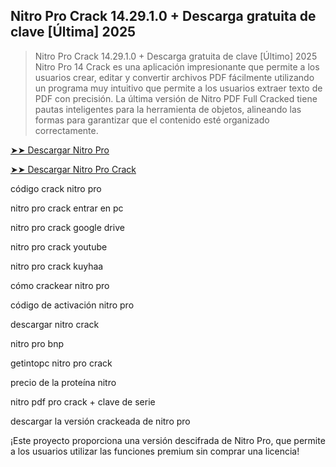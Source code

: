 ## Nitro Pro Crack 14.29.1.0 + Descarga gratuita de clave [Última] 2025

> Nitro Pro Crack 14.29.1.0 + Descarga gratuita de clave [Último] 2025
Nitro Pro 14 Crack es una aplicación impresionante que permite a los usuarios crear, editar y convertir archivos PDF fácilmente utilizando un programa muy intuitivo que permite a los usuarios extraer texto de PDF con precisión. La última versión de Nitro PDF Full Cracked tiene pautas inteligentes para la herramienta de objetos, alineando las formas para garantizar que el contenido esté organizado correctamente.

[➤➤ Descargar Nitro Pro](https://kuyhaa.co/dl/)

[➤➤ Descargar Nitro Pro Crack](https://kuyhaa.co/dl/)

código crack nitro pro

nitro pro crack entrar en pc

nitro pro crack google drive

nitro pro crack youtube

nitro pro crack kuyhaa

cómo crackear nitro pro

código de activación nitro pro

descargar nitro crack

nitro pro bnp

getintopc nitro pro crack

precio de la proteína nitro

nitro pdf pro crack + clave de serie

descargar la versión crackeada de nitro pro

¡Este proyecto proporciona una versión descifrada de Nitro Pro, que permite a los usuarios utilizar las funciones premium sin comprar una licencia!
